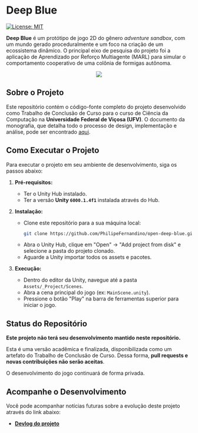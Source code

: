 # Deep Blue

[![License: MIT](https://img.shields.io/badge/License-MIT-yellow.svg)](https://opensource.org/licenses/MIT)

**Deep Blue** é um protótipo de jogo 2D do gênero _adventure sandbox_, com um mundo gerado proceduralmente e um foco na criação de um ecossistema dinâmico. O principal eixo de pesquisa do projeto foi a aplicação de Aprendizado por Reforço Multiagente (MARL) para simular o comportamento cooperativo de uma colônia de formigas autônoma.

<p align="center">
    <img src=docs/pre-alpha-card-image.png>
</p>

## Sobre o Projeto

Este repositório contém o código-fonte completo do projeto desenvolvido como Trabalho de Conclusão de Curso para o curso de Ciência da Computação na **Universidade Federal de Viçosa (UFV)**. O documento da monografia, que detalha todo o processo de design, implementação e análise, pode ser encontrado [aqui](docs/tcc_98883_final_2.pdf).

## Como Executar o Projeto

Para executar o projeto em seu ambiente de desenvolvimento, siga os passos abaixo:

1.  **Pré-requisitos:**

    - Ter o Unity Hub instalado.
    - Ter a versão **Unity `6000.1.4f1`** instalada através do Hub.

2.  **Instalação:**

    - Clone este repositório para a sua máquina local:
      ```bash
      git clone https://github.com/PhilipeFernandino/open-deep-blue.git
      ```
    - Abra o Unity Hub, clique em "Open" -> "Add project from disk" e selecione a pasta do projeto clonado.
    - Aguarde a Unity importar todos os assets e pacotes.

3.  **Execução:**
    - Dentro do editor da Unity, navegue até a pasta `Assets/_Project/Scenes`.
    - Abra a cena principal do jogo (ex: `MainScene.unity`).
    - Pressione o botão "Play" na barra de ferramentas superior para iniciar o jogo.

## Status do Repositório

**Este projeto não terá seu desenvolvimento mantido neste repositório.**

Esta é uma versão acadêmica e finalizada, disponibilizada como um artefato do Trabalho de Conclusão de Curso. Dessa forma, **pull requests e novas contribuições não serão aceitas**.

O desenvolvimento do jogo continuará de forma privada.

## Acompanhe o Desenvolvimento

Você pode acompanhar notícias futuras sobre a evolução deste projeto através do link abaixo:

- **[Devlog do projeto](https://deep-blue-devlog.vercel.app/)**
